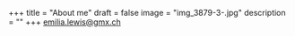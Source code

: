 +++
title = "About me"
draft = false
image = "img_3879-3-.jpg"
description = ""
+++
emilia.lewis@gmx.ch